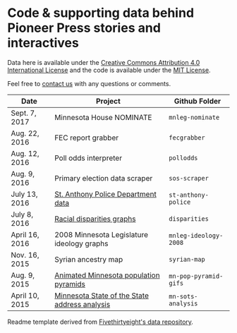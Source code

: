 # Code &amp; supporting data behind Pioneer Press stories and interactives

Data here is available under the [Creative Commons Attribution 4.0 International License](http://creativecommons.org/licenses/by/4.0/) and the code is available under the [MIT License](http://opensource.org/licenses/MIT).

Feel free to [contact us](mailto:datacenter@pioneerpress.com) with any questions or comments.

Date | Project | Github Folder
---|---------|-------------
Sept. 7, 2017 | Minnesota House NOMINATE | `mnleg-nominate`
Aug. 22, 2016 | FEC report grabber | `fecgrabber`
Aug. 12, 2016 | Poll odds interpreter | `pollodds`
Aug. 9, 2016 | Primary election data scraper | `sos-scraper`
July 13, 2016 | [St. Anthony Police Department data](http://www.twincities.com/2016/07/13/st-anthony-police-data-shows-disproportionate-arrests-of-blacks/) | `st-anthony-police`
July 8, 2016 | [Racial disparities graphs](http://www.twincities.com/2016/07/08/data-dive-racial-disparities-in-minnesota-traffic-stops/) | `disparities`
April 16, 2016 | 2008 Minnesota Legislature ideology graphs | `mnleg-ideology-2008`
Nov. 16, 2015 | Syrian ancestry map | `syrian-map`
Aug. 9, 2015 | [Animated Minnesota population pyramids](http://blogs.twincities.com/politics/2015/08/09/visualized-minnesotas-greying-future/) | `mn-pop-pyramid-gifs`
April 10, 2015 | [Minnesota State of the State address analysis](http://blogs.twincities.com/politics/2015/04/10/governors-by-their-words/) | `mn-sots-analysis`

Readme template derived from [Fivethirtyeight's data repository](https://github.com/fivethirtyeight/data).
